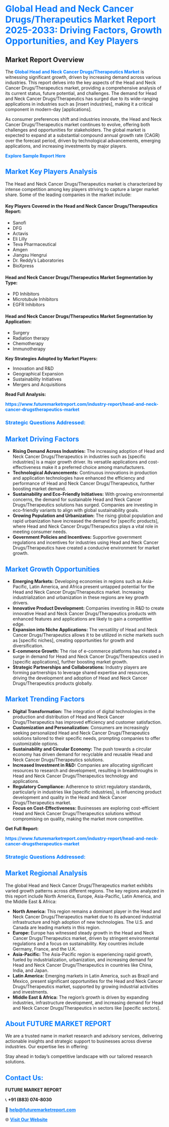 <h1 style="color: #007BFF;">Global Head and Neck Cancer Drugs/Therapeutics Market Report 2025-2033: Driving Factors, Growth Opportunities, and Key Players</h1>

<section id="overview">
<h2>Market Report Overview</h2>
<p>The <a href="https://www.futuremarketreport.com/industry-report/head-and-neck-cancer-drugstherapeutics-market" style="color: #007BFF; text-decoration: none;"><strong>Global Head and Neck Cancer Drugs/Therapeutics Market</strong></a> is witnessing significant growth, driven by increasing demand across various industries. This report delves into the key aspects of the Head and Neck Cancer Drugs/Therapeutics market, providing a comprehensive analysis of its current status, future potential, and challenges. The demand for Head and Neck Cancer Drugs/Therapeutics has surged due to its wide-ranging applications in industries such as [insert industries], making it a critical component in modern-day [applications].</p>
<p>As consumer preferences shift and industries innovate, the Head and Neck Cancer Drugs/Therapeutics market continues to evolve, offering both challenges and opportunities for stakeholders. The global market is expected to expand at a substantial compound annual growth rate (CAGR) over the forecast period, driven by technological advancements, emerging applications, and increasing investments by major players.</p>
</section>

<section id="overview">
<p><a href="https://www.futuremarketreport.com/request-sample/reportId=82680" style="color: #007BFF; text-decoration: none;"><strong>Explore Sample Report Here</strong></a></p>
</section>

<section id="key-players">
<h2 style="color: #007BFF;">Market Key Players Analysis</h2>
<p>The Head and Neck Cancer Drugs/Therapeutics market is characterized by intense competition among key players striving to capture a larger market share. Some of the leading companies in the market include:</p>
<h4>Key Players Covered in the Head and Neck Cancer Drugs/Therapeutics Report:</h4>
<ul><li>Sanofi</li><li>DFG</li><li>Actavis</li><li>Eli Lilly</li><li>Teva Pharmaceutical</li><li>Amgen</li><li>Jiangsu Hengrui</li><li>Dr. Reddy’s Laboratories</li><li>BioXpress</li></ul>
<h4>Head and Neck Cancer Drugs/Therapeutics Market Segmentation by Type:</h4>
<ul><li>PD Inhibitors</li><li>Microtubule Inhibitors</li><li>EGFR Inhibitors</li></ul>

<h4>Head and Neck Cancer Drugs/Therapeutics Market Segmentation by Application:</h4>
<ul><li>Surgery</li><li>Radiation therapy</li><li>Chemotherapy</li><li>Immunotherapy</li></ul>
<p><strong>Key Strategies Adopted by Market Players:</strong></p>
<ul>
<li>Innovation and R&D</li>
<li>Geographical Expansion</li>
<li>Sustainability Initiatives</li>
<li>Mergers and Acquisitions</li>
</ul>
</section>

<section>
<p><strong>Read Full Analysis: </strong></p><a href="https://www.futuremarketreport.com/industry-report/head-and-neck-cancer-drugstherapeutics-market" style="color: #007BFF; text-decoration: none;"><strong>https://www.futuremarketreport.com/industry-report/head-and-neck-cancer-drugstherapeutics-market</strong></a>
<h3 style="color: #007BFF;">Strategic Questions Addressed:</h3>
</section>

<section id="driving-factors">
<h2 style="color: #007BFF;">Market Driving Factors</h2>
<ul>
<li><strong>Rising Demand Across Industries:</strong> The increasing adoption of Head and Neck Cancer Drugs/Therapeutics in industries such as [specific industries] is a major growth driver. Its versatile applications and cost-effectiveness make it a preferred choice among manufacturers.</li>
<li><strong>Technological Advancements:</strong> Continuous innovations in production and application technologies have enhanced the efficiency and performance of Head and Neck Cancer Drugs/Therapeutics, further boosting market demand.</li>
<li><strong>Sustainability and Eco-Friendly Initiatives:</strong> With growing environmental concerns, the demand for sustainable Head and Neck Cancer Drugs/Therapeutics solutions has surged. Companies are investing in eco-friendly variants to align with global sustainability goals.</li>
<li><strong>Growing Population and Urbanization:</strong> The rising global population and rapid urbanization have increased the demand for [specific products], where Head and Neck Cancer Drugs/Therapeutics plays a vital role in meeting consumer needs.</li>
<li><strong>Government Policies and Incentives:</strong> Supportive government regulations and incentives for industries using Head and Neck Cancer Drugs/Therapeutics have created a conducive environment for market growth.</li>
</ul>
</section>

<section id="growth-opportunities">
<h2 style="color: #007BFF;">Market Growth Opportunities</h2>
<ul>
<li><strong>Emerging Markets:</strong> Developing economies in regions such as Asia-Pacific, Latin America, and Africa present untapped potential for the Head and Neck Cancer Drugs/Therapeutics market. Increasing industrialization and urbanization in these regions are key growth drivers.</li>
<li><strong>Innovative Product Development:</strong> Companies investing in R&D to create innovative Head and Neck Cancer Drugs/Therapeutics products with enhanced features and applications are likely to gain a competitive edge.</li>
<li><strong>Expansion into Niche Applications:</strong> The versatility of Head and Neck Cancer Drugs/Therapeutics allows it to be utilized in niche markets such as [specific niches], creating opportunities for growth and diversification.</li>
<li><strong>E-commerce Growth:</strong> The rise of e-commerce platforms has created a surge in demand for Head and Neck Cancer Drugs/Therapeutics used in [specific applications], further boosting market growth.</li>
<li><strong>Strategic Partnerships and Collaborations:</strong> Industry players are forming partnerships to leverage shared expertise and resources, driving the development and adoption of Head and Neck Cancer Drugs/Therapeutics products globally.</li>
</ul>
</section>

<section id="trending-factors">
<h2 style="color: #007BFF;">Market Trending Factors</h2>
<ul>
<li><strong>Digital Transformation:</strong> The integration of digital technologies in the production and distribution of Head and Neck Cancer Drugs/Therapeutics has improved efficiency and customer satisfaction.</li>
<li><strong>Customization and Personalization:</strong> Consumers are increasingly seeking personalized Head and Neck Cancer Drugs/Therapeutics solutions tailored to their specific needs, prompting companies to offer customizable options.</li>
<li><strong>Sustainability and Circular Economy:</strong> The push towards a circular economy has driven demand for recyclable and reusable Head and Neck Cancer Drugs/Therapeutics solutions.</li>
<li><strong>Increased Investment in R&D:</strong> Companies are allocating significant resources to research and development, resulting in breakthroughs in Head and Neck Cancer Drugs/Therapeutics technology and applications.</li>
<li><strong>Regulatory Compliance:</strong> Adherence to strict regulatory standards, particularly in industries like [specific industries], is influencing product development and quality in the Head and Neck Cancer Drugs/Therapeutics market.</li>
<li><strong>Focus on Cost-Effectiveness:</strong> Businesses are exploring cost-efficient Head and Neck Cancer Drugs/Therapeutics solutions without compromising on quality, making the market more competitive.</li>
</ul>
</section>

<section>
<p><strong>Get Full Report: </strong></p><a href="https://www.futuremarketreport.com/industry-report/head-and-neck-cancer-drugstherapeutics-market" style="color: #007BFF; text-decoration: none;"><strong>https://www.futuremarketreport.com/industry-report/head-and-neck-cancer-drugstherapeutics-market</strong></a>
<h3 style="color: #007BFF;">Strategic Questions Addressed:</h3>
</section>


<section id="regional-analysis">
<h2 style="color: #007BFF;">Market Regional Analysis</h2>
<p>The global Head and Neck Cancer Drugs/Therapeutics market exhibits varied growth patterns across different regions. The key regions analyzed in this report include North America, Europe, Asia-Pacific, Latin America, and the Middle East & Africa:</p>
<ul>
<li><strong>North America:</strong> This region remains a dominant player in the Head and Neck Cancer Drugs/Therapeutics market due to its advanced industrial infrastructure and high adoption of new technologies. The U.S. and Canada are leading markets in this region.</li>
<li><strong>Europe:</strong> Europe has witnessed steady growth in the Head and Neck Cancer Drugs/Therapeutics market, driven by stringent environmental regulations and a focus on sustainability. Key countries include Germany, France, and the U.K.</li>
<li><strong>Asia-Pacific:</strong> The Asia-Pacific region is experiencing rapid growth, fueled by industrialization, urbanization, and increasing demand for Head and Neck Cancer Drugs/Therapeutics in countries like China, India, and Japan.</li>
<li><strong>Latin America:</strong> Emerging markets in Latin America, such as Brazil and Mexico, present significant opportunities for the Head and Neck Cancer Drugs/Therapeutics market, supported by growing industrial activities and investments.</li>
<li><strong>Middle East & Africa:</strong> The region’s growth is driven by expanding industries, infrastructure development, and increasing demand for Head and Neck Cancer Drugs/Therapeutics in sectors like [specific sectors].</li>
</ul>
</section>

<footer>
<h2 style="color: #007BFF;">About FUTURE MARKET REPORT</h2>
<p>We are a trusted name in market research and advisory services, delivering actionable insights and strategic support to businesses across diverse industries. Our expertise lies in offering:</p>

<p>Stay ahead in today’s competitive landscape with our tailored research solutions.</p>

<h2 style="color: #007BFF;">Contact Us:</h2>
<p><strong>FUTURE MARKET REPORT</strong></p>
<p>📞 <strong>+91 (883) 074-8030</strong></p>
<p>📧 <strong><a href="mailto:help@futuremarketreport.com" style="color: #007BFF;">help@futuremarketreport.com</a></strong></p>
<p>🌐 <strong><a href="https://www.futuremarketreport.com/" style="color: #007BFF;">Visit Our Website</a></strong></p>
</footer>